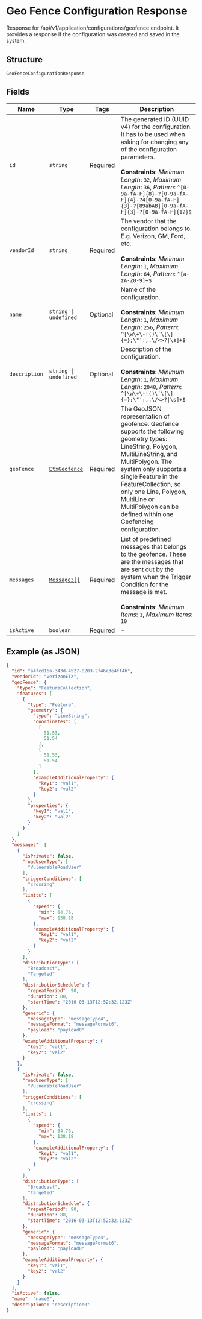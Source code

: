 
# Geo Fence Configuration Response

Response for /api/v1/application/configurations/geofence endpoint. It provides a response if the configuration was created and saved in the system.

## Structure

`GeoFenceConfigurationResponse`

## Fields

| Name | Type | Tags | Description |
|  --- | --- | --- | --- |
| `id` | `string` | Required | The generated ID (UUID v4) for the configuration. It has to be used when asking for changing any of the configuration parameters.<br><br>**Constraints**: *Minimum Length*: `32`, *Maximum Length*: `36`, *Pattern*: `^[0-9a-fA-F]{8}-?[0-9a-fA-F]{4}-?4[0-9a-fA-F]{3}-?[89abAB][0-9a-fA-F]{3}-?[0-9a-fA-F]{12}$` |
| `vendorId` | `string` | Required | The vendor that the configuration belongs to. E.g. Verizon, GM, Ford, etc.<br><br>**Constraints**: *Minimum Length*: `1`, *Maximum Length*: `64`, *Pattern*: `^[a-zA-Z0-9]+$` |
| `name` | `string \| undefined` | Optional | Name of the configuration.<br><br>**Constraints**: *Minimum Length*: `1`, *Maximum Length*: `256`, *Pattern*: ``^[\w\+\-!()\`\[\]{=};\"':,.\/<>?\|\s]+$`` |
| `description` | `string \| undefined` | Optional | Description of the configuration.<br><br>**Constraints**: *Minimum Length*: `1`, *Maximum Length*: `2048`, *Pattern*: ``^[\w\+\-!()\`\[\]{=};\"':,.\/<>?\|\s]+$`` |
| `geoFence` | [`EtxGeofence`](../../doc/models/etx-geofence.md) | Required | The GeoJSON representation of geofence. Geofence supports the following geometry types: LineString, Polygon, MultiLineString, and MultiPolygon. The system only supports a single Feature in the FeatureCollection, so only one Line, Polygon, MultiLine or MultiPolygon can be defined within one Geofencing configuration. |
| `messages` | [`Message3[]`](../../doc/models/containers/message-3.md) | Required | List of predefined messages that belongs to the geofence. These are the messages that are sent out by the system when the Trigger Condition for the message is met.<br><br>**Constraints**: *Minimum Items*: `1`, *Maximum Items*: `10` |
| `isActive` | `boolean` | Required | - |

## Example (as JSON)

```json
{
  "id": "a4fcd16a-343d-4527-8203-2f46e3e4ff4b",
  "vendorId": "VerizonETX",
  "geoFence": {
    "type": "FeatureCollection",
    "features": [
      {
        "type": "Feature",
        "geometry": {
          "type": "LineString",
          "coordinates": [
            [
              51.53,
              51.54
            ],
            [
              51.53,
              51.54
            ]
          ],
          "exampleAdditionalProperty": {
            "key1": "val1",
            "key2": "val2"
          }
        },
        "properties": {
          "key1": "val1",
          "key2": "val2"
        }
      }
    ]
  },
  "messages": [
    {
      "isPrivate": false,
      "roadUserType": [
        "VulnerableRoadUser"
      ],
      "triggerConditions": [
        "crossing"
      ],
      "limits": [
        {
          "speed": {
            "min": 64.76,
            "max": 138.18
          },
          "exampleAdditionalProperty": {
            "key1": "val1",
            "key2": "val2"
          }
        }
      ],
      "distributionType": [
        "Broadcast",
        "Targeted"
      ],
      "distributionSchedule": {
        "repeatPeriod": 90,
        "duration": 88,
        "startTime": "2016-03-13T12:52:32.123Z"
      },
      "generic": {
        "messageType": "messageType4",
        "messageFormat": "messageFormat6",
        "payload": "payload0"
      },
      "exampleAdditionalProperty": {
        "key1": "val1",
        "key2": "val2"
      }
    },
    {
      "isPrivate": false,
      "roadUserType": [
        "VulnerableRoadUser"
      ],
      "triggerConditions": [
        "crossing"
      ],
      "limits": [
        {
          "speed": {
            "min": 64.76,
            "max": 138.18
          },
          "exampleAdditionalProperty": {
            "key1": "val1",
            "key2": "val2"
          }
        }
      ],
      "distributionType": [
        "Broadcast",
        "Targeted"
      ],
      "distributionSchedule": {
        "repeatPeriod": 90,
        "duration": 88,
        "startTime": "2016-03-13T12:52:32.123Z"
      },
      "generic": {
        "messageType": "messageType4",
        "messageFormat": "messageFormat6",
        "payload": "payload0"
      },
      "exampleAdditionalProperty": {
        "key1": "val1",
        "key2": "val2"
      }
    }
  ],
  "isActive": false,
  "name": "name0",
  "description": "description0"
}
```

